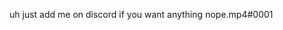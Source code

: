 uh just add me on discord if you want anything nope.mp4#0001

<!---
nopemp4/nopemp4 is a ✨ special ✨ repository because its `README.md` (this file) appears on your GitHub profile.
You can click the Preview link to take a look at your changes.
--->
